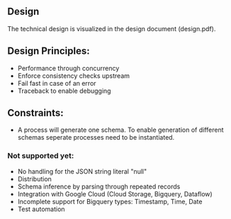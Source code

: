 ## Design

The technical design is visualized in the design document (design.pdf).

## Design Principles:
- Performance through concurrency
- Enforce consistency checks upstream
- Fail fast in case of an error
- Traceback to enable debugging

## Constraints:
- A process will generate one schema. To enable generation of different schemas seperate processes need to be instantiated.

### Not supported yet:
- No handling for the JSON string literal "null"
- Distribution
- Schema inference by parsing through repeated records
- Integration with Google Cloud (Cloud Storage, Bigquery, Dataflow)
- Incomplete support for Bigquery types: Timestamp, Time, Date
- Test automation 